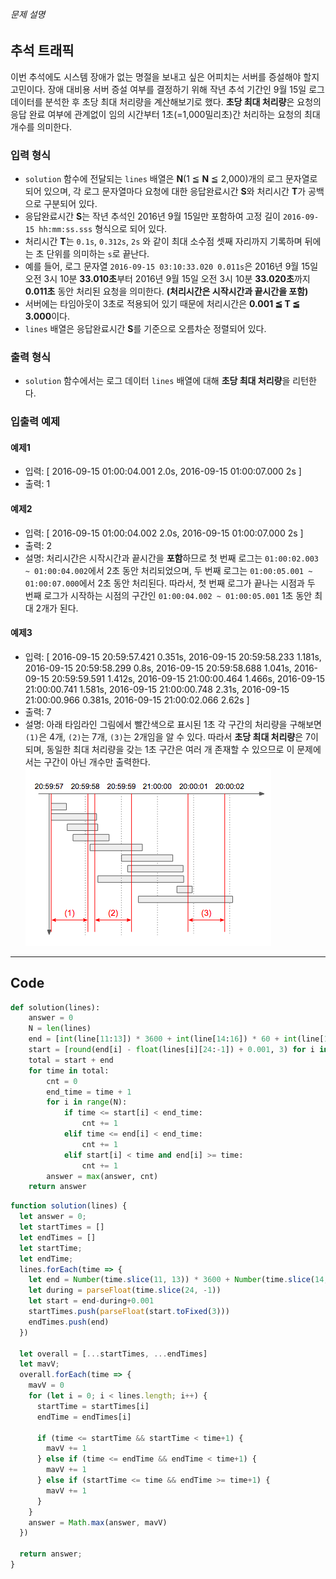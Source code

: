 ###### 문제 설명

## 추석 트래픽

이번 추석에도 시스템 장애가 없는 명절을 보내고 싶은 어피치는 서버를 증설해야 할지 고민이다. 장애 대비용 서버 증설 여부를 결정하기 위해 작년 추석 기간인 9월 15일 로그 데이터를 분석한 후 초당 최대 처리량을 계산해보기로 했다. **초당 최대 처리량**은 요청의 응답 완료 여부에 관계없이 임의 시간부터 1초(=1,000밀리초)간 처리하는 요청의 최대 개수를 의미한다.

### 입력 형식

- `solution` 함수에 전달되는 `lines` 배열은 **N**(1 ≦ **N** ≦ 2,000)개의 로그 문자열로 되어 있으며, 각 로그 문자열마다 요청에 대한 응답완료시간 **S**와 처리시간 **T**가 공백으로 구분되어 있다.
- 응답완료시간 **S**는 작년 추석인 2016년 9월 15일만 포함하여 고정 길이 `2016-09-15 hh:mm:ss.sss` 형식으로 되어 있다.
- 처리시간 **T**는 `0.1s`, `0.312s`, `2s` 와 같이 최대 소수점 셋째 자리까지 기록하며 뒤에는 초 단위를 의미하는 `s`로 끝난다.
- 예를 들어, 로그 문자열 `2016-09-15 03:10:33.020 0.011s`은 2016년 9월 15일 오전 3시 10분 **33.010초**부터 2016년 9월 15일 오전 3시 10분 **33.020초**까지 **0.011초** 동안 처리된 요청을 의미한다. **(처리시간은 시작시간과 끝시간을 포함)**
- 서버에는 타임아웃이 3초로 적용되어 있기 때문에 처리시간은 **0.001 ≦ T ≦ 3.000**이다.
- `lines` 배열은 응답완료시간 **S**를 기준으로 오름차순 정렬되어 있다.

### 출력 형식

- `solution` 함수에서는 로그 데이터 `lines` 배열에 대해 **초당 최대 처리량**을 리턴한다.

### 입출력 예제

#### 예제1

- 입력: [
  2016-09-15 01:00:04.001 2.0s,
  2016-09-15 01:00:07.000 2s
  ]
- 출력: 1

#### 예제2

- 입력: [
  2016-09-15 01:00:04.002 2.0s,
  2016-09-15 01:00:07.000 2s
  ]
- 출력: 2
- 설명: 처리시간은 시작시간과 끝시간을 **포함**하므로
  첫 번째 로그는 `01:00:02.003 ~ 01:00:04.002`에서 2초 동안 처리되었으며,
  두 번째 로그는 `01:00:05.001 ~ 01:00:07.000`에서 2초 동안 처리된다.
  따라서, 첫 번째 로그가 끝나는 시점과 두 번째 로그가 시작하는 시점의 구간인 `01:00:04.002 ~ 01:00:05.001` 1초 동안 최대 2개가 된다.

#### 예제3

- 입력: [
  2016-09-15 20:59:57.421 0.351s,
  2016-09-15 20:59:58.233 1.181s,
  2016-09-15 20:59:58.299 0.8s,
  2016-09-15 20:59:58.688 1.041s,
  2016-09-15 20:59:59.591 1.412s,
  2016-09-15 21:00:00.464 1.466s,
  2016-09-15 21:00:00.741 1.581s,
  2016-09-15 21:00:00.748 2.31s,
  2016-09-15 21:00:00.966 0.381s,
  2016-09-15 21:00:02.066 2.62s
  ]
- 출력: 7
- 설명: 아래 타임라인 그림에서 빨간색으로 표시된 1초 각 구간의 처리량을 구해보면 `(1)`은 4개, `(2)`는 7개, `(3)`는 2개임을 알 수 있다. 따라서 **초당 최대 처리량**은 7이 되며, 동일한 최대 처리량을 갖는 1초 구간은 여러 개 존재할 수 있으므로 이 문제에서는 구간이 아닌 개수만 출력한다.
  ![Timeline](images/chuseok-01-v5.png)

---

## Code

```python
def solution(lines):
    answer = 0
    N = len(lines)
    end = [int(line[11:13]) * 3600 + int(line[14:16]) * 60 + int(line[17:19]) + int(line[20:23]) * 0.001 for line in lines]
    start = [round(end[i] - float(lines[i][24:-1]) + 0.001, 3) for i in range(N)]
    total = start + end
    for time in total:
        cnt = 0
        end_time = time + 1
        for i in range(N):
            if time <= start[i] < end_time:
                cnt += 1
            elif time <= end[i] < end_time:
                cnt += 1
            elif start[i] < time and end[i] >= time:
                cnt += 1
        answer = max(answer, cnt)
    return answer
```



```javascript
function solution(lines) {
  let answer = 0;
  let startTimes = []
  let endTimes = []
  let startTime;
  let endTime;
  lines.forEach(time => {
    let end = Number(time.slice(11, 13)) * 3600 + Number(time.slice(14, 16)) * 60 + parseFloat(time.slice(17, 23))
    let during = parseFloat(time.slice(24, -1))
    let start = end-during+0.001
    startTimes.push(parseFloat(start.toFixed(3)))
    endTimes.push(end)
  })

  let overall = [...startTimes, ...endTimes]
  let mavV;
  overall.forEach(time => {
    mavV = 0
    for (let i = 0; i < lines.length; i++) {
      startTime = startTimes[i]
      endTime = endTimes[i]
      
      if (time <= startTime && startTime < time+1) {
        mavV += 1
      } else if (time <= endTime && endTime < time+1) {
        mavV += 1
      } else if (startTime <= time && endTime >= time+1) {
        mavV += 1
      }
    }
    answer = Math.max(answer, mavV)
  })

  return answer;
}
```

